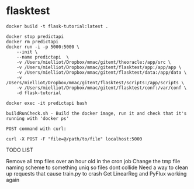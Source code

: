 # flasktest

```
docker build -t flask-tutorial:latest .
```

```
docker stop predictapi
docker rm predictapi
docker run -i -p 5000:5000 \
    --init \
    --name predictapi  \
    -v /Users/mielliot/Dropbox/mmac/gitent/theoracle:/app/src \
    -v /Users/mielliot/Dropbox/mmac/gitent/flasktest/app:/app/app \
    -v /Users/mielliot/Dropbox/mmac/gitent/flasktest/data:/app/data \
    -v /Users/mielliot/Dropbox/mmac/gitent/flasktest/scripts:/app/scripts \
    -v /Users/mielliot/Dropbox/mmac/gitent/flasktest/conf:/var/conf \
    -d flask-tutorial
```

```
docker exec -it predictapi bash
```


```
buildRunCheck.sh - Build the docker image, run it and check that it's running with 'docker ps'
```

```
POST command with curl:

curl -X POST -F "file=@/path/to/file" localhost:5000
```


TODO LIST

Remove all tmp files over an hour old in the cron job
Change the tmp file naming scheme to something uniq so files dont collide
Need a way to clean up requests that cause train.py to crash
Get LinearReg and PyFlux working again
